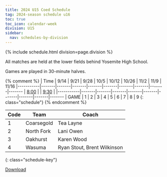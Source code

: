 ```yaml
---
title: 2024 U15 Coed Schedule
tag: 2024-season schedule u16
toc: true
toc_icon: calendar-week
division: U15
sidebar:
  nav: schedules-by-division
---
```


{% include schedule.html division=page.division %}

All matches are held at the lower fields behind Yosemite High School.

Games are played in 30-minute halves.

{% comment %}
| Time      | 9/14  | 9/21  | 9/28  | 10/5  | 10/12 | 10/26 | 11/2  | 11/9 | 11/16
|-----------|-------|-------|-------|-------|-------|-------|-------|-------|-------
| <u>8:00</u> |
| <u>9:30</u> |
|-----------|-------|-------|-------|-------|-------|-------|-------|-------|-------
| GAME      | 1     | 2     | 3     | 4     | 5     | 6     | 7     | 8     | 9
{: class="schedule"}
{% endcomment %}

| Code  | Team          | Coach                         
|-------|---------------|---------------
| 1		| Coarsegold	| Tea Layne
| 2		| North Fork	| Lani Owen
| 3		| Oakhurst		| Karen Wood
| 4		| Wasuma		| Ryan Stout, Brent Wilkinson
{: class="schedule-key"}

[Download](/schedules/2024/MAYSL-2024-U15-coed.pdf)
